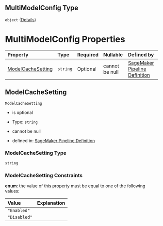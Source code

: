 ## MultiModelConfig Type

`object` ([Details](pipeline-definition-definitions-createmodelstep-properties-arguments-properties-containers-items-properties-multimodelconfig.md))

# MultiModelConfig Properties

| Property                                | Type     | Required | Nullable       | Defined by                                                                                                                                                                                                                                                                                                                                                                                                                               |
| :-------------------------------------- | :------- | :------- | :------------- | :--------------------------------------------------------------------------------------------------------------------------------------------------------------------------------------------------------------------------------------------------------------------------------------------------------------------------------------------------------------------------------------------------------------------------------------- |
| [ModelCacheSetting](#modelcachesetting) | `string` | Optional | cannot be null | [SageMaker Pipeline Definition](pipeline-definition-definitions-createmodelstep-properties-arguments-properties-containers-items-properties-multimodelconfig-properties-modelcachesetting.md "https://github.com/jerrypeng7773/sagemaker-model-building-pipeline-definition-JSON-schema/schema/#/definitions/CreateModelStep/properties/Arguments/properties/Containers/items/properties/MultiModelConfig/properties/ModelCacheSetting") |

## ModelCacheSetting



`ModelCacheSetting`

*   is optional

*   Type: `string`

*   cannot be null

*   defined in: [SageMaker Pipeline Definition](pipeline-definition-definitions-createmodelstep-properties-arguments-properties-containers-items-properties-multimodelconfig-properties-modelcachesetting.md "https://github.com/jerrypeng7773/sagemaker-model-building-pipeline-definition-JSON-schema/schema/#/definitions/CreateModelStep/properties/Arguments/properties/Containers/items/properties/MultiModelConfig/properties/ModelCacheSetting")

### ModelCacheSetting Type

`string`

### ModelCacheSetting Constraints

**enum**: the value of this property must be equal to one of the following values:

| Value        | Explanation |
| :----------- | :---------- |
| `"Enabled"`  |             |
| `"Disabled"` |             |
